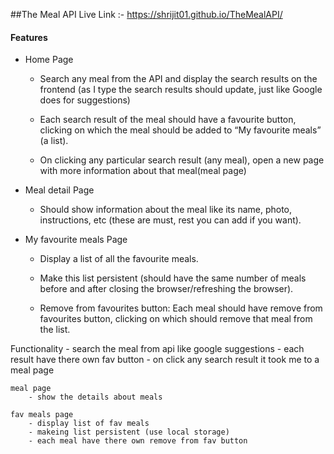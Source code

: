 ##The Meal API
Live Link :- https://shrijit01.github.io/TheMealAPI/

#### Features 
- Home Page
    - Search any meal from the API and display the search results on the frontend (as I type the search results should update, just like Google does for suggestions)

    - Each search result of the meal should have a favourite button, clicking on which the meal should be added to “My favourite meals” (a list).

    - On clicking any particular search result (any meal), open a new page with more information about that meal(meal page)


- Meal detail Page
    - Should show information about the meal like its name, photo, instructions, etc (these are must, rest you can add if you want).


- My favourite meals Page
    - Display a list of all the favourite meals.
    - Make this list persistent (should have the same number of meals before and after closing the browser/refreshing the browser).

    - Remove from favourites button: Each meal should have remove from favourites button, clicking on which should remove that meal from the list.



Functionality
    - search the meal from api like google suggestions
    - each result have there own fav button
    - on click any search result it took me to a meal page

    meal page 
        - show the details about meals
    
    fav meals page
        - display list of fav meals
        - makeing list persistent (use local storage)
        - each meal have there own remove from fav button
